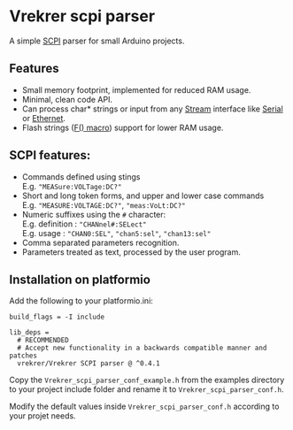 # Vrekrer scpi parser
A simple [SCPI](https://en.wikipedia.org/wiki/Standard_Commands_for_Programmable_Instruments) parser for small Arduino projects.

## Features
- Small memory footprint, implemented for reduced RAM usage.
- Minimal, clean code API.
- Can process char* strings or input from any [Stream](https://www.arduino.cc/reference/en/language/functions/communication/stream/) interface like [Serial](https://www.arduino.cc/reference/en/language/functions/communication/serial) or [Ethernet](https://www.arduino.cc/en/Reference/Ethernet).
- Flash strings ([F() macro](https://www.arduino.cc/reference/en/language/variables/utilities/progmem/#_the_f_macro)) support for lower RAM usage.


## SCPI features:
 - Commands defined using stings  
   E.g. `"MEASure:VOLTage:DC?"`
 - Short and long token forms, and upper and lower case commands  
   E.g. `"MEASURE:VOLTAGE:DC?"`, `"meas:VoLt:DC?"`
 - Numeric suffixes using the `#` character:  
   E.g. definition : `"CHANnel#:SELect"`  
   E.g. usage : `"CHAN0:SEL"`, `"chan5:sel"`, `"chan13:sel"`
 - Comma separated parameters recognition.
 - Parameters treated as text, processed by the user program.


## Installation on platformio
Add the following to your platformio.ini:

    build_flags = -I include
    
    lib_deps =
      # RECOMMENDED
      # Accept new functionality in a backwards compatible manner and patches
      vrekrer/Vrekrer SCPI parser @ ^0.4.1


Copy the `Vrekrer_scpi_parser_conf_example.h` from the examples directory to your project include folder and rename it to `Vrekrer_scpi_parser_conf.h`.

Modify the default values inside `Vrekrer_scpi_parser_conf.h` according to your projet needs.
  